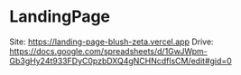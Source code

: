 # LandingPage

Site: https://landing-page-blush-zeta.vercel.app
Drive:  https://docs.google.com/spreadsheets/d/1GwJWpm-Gb3gHy24t933FDyC0pzbDXQ4gNCHNcdflsCM/edit#gid=0
